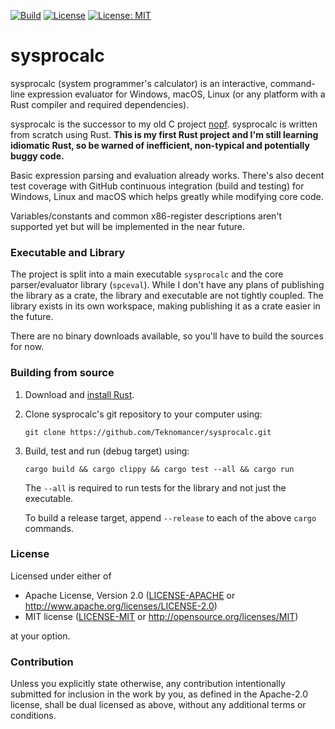 [![Build](https://github.com/Teknomancer/sysprocalc/workflows/build/badge.svg)](https://github.com/Teknomancer/sysprocalc/actions?query=workflow%3ABuild)
[![License](https://img.shields.io/badge/license-Apache%202.0-blue)](https://opensource.org/licenses/Apache-2.0)
[![License: MIT](https://img.shields.io/badge/license-MIT-blue)](https://opensource.org/licenses/MIT)
  
# sysprocalc
sysprocalc (system programmer's calculator) is an interactive, command-line expression evaluator for Windows, macOS, Linux (or any platform with a Rust compiler and required dependencies).

sysprocalc is the successor to my old C project [nopf](https://github.com/Teknomancer/nopf). sysprocalc is written from scratch using Rust. **This is my first Rust project and I'm still learning idiomatic Rust, so be warned of inefficient, non-typical and potentially buggy code.**

Basic expression parsing and evaluation already works. There's also decent test coverage with GitHub continuous integration (build and testing) for Windows, Linux and macOS which helps greatly while modifying core code.

Variables/constants and common x86-register descriptions aren't supported yet but will be implemented in the near future.

### Executable and Library

The project is split into a main executable `sysprocalc` and the core parser/evaluator library (`spceval`). While I don't have any plans of publishing the library as a crate, the library and executable are not tightly coupled. The library exists in its own workspace, making publishing it as a crate easier in the future.

There are no binary downloads available, so you'll have to build the sources for now.

### Building from source

1. Download and [install Rust](https://www.rust-lang.org/tools/install).
2. Clone sysprocalc's git repository to your computer using:
   ```
   git clone https://github.com/Teknomancer/sysprocalc.git
   ```
3. Build, test and run (debug target) using:
   ```
   cargo build && cargo clippy && cargo test --all && cargo run
   ```
   The `--all` is required to run tests for the library and not just the executable.
   
   To build a release target, append `--release` to each of the above `cargo` commands.

### License

Licensed under either of

 * Apache License, Version 2.0
   ([LICENSE-APACHE](LICENSE-APACHE) or http://www.apache.org/licenses/LICENSE-2.0)
 * MIT license
   ([LICENSE-MIT](LICENSE-MIT) or http://opensource.org/licenses/MIT)

at your option.

### Contribution

Unless you explicitly state otherwise, any contribution intentionally submitted
for inclusion in the work by you, as defined in the Apache-2.0 license, shall be
dual licensed as above, without any additional terms or conditions.
